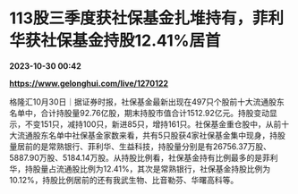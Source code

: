 # 113股三季度获社保基金扎堆持有，菲利华获社保基金持股12.41%居首

**2023-10-30 00:42**

**https://www.gelonghui.com/live/1270122**

格隆汇10月30日｜据证券时报，社保基金最新出现在497只个股前十大流通股东名单中，合计持股量92.76亿股，期末持股市值合计1512.92亿元。持股变动显示，不变151只，减持100只，新进85只，增持161只。社保基金重仓股中，从前十大流通股东名单中社保基金家数来看，共有5只股获4家社保基金集中现身，持股量居前的是常熟银行、菲利华、生益科技，持股量分别是有26756.37万股、5887.90万股、5184.14万股。从持股比例看，社保基金持有比例最多的是菲利华，持股量占流通股比例为12.41%，其次是常熟银行，社保基金持股比例为10.12%，持股比例居前的还有我武生物、比音勒芬、华曙高科等。